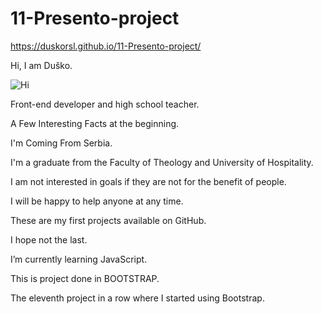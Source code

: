 # 11-Presento-project
https://duskorsl.github.io/11-Presento-project/

Hi, I am Duško.

![Hi](https://github.com/Duskorsl/10-AL_TECH-project/assets/105879280/8a8d79b4-b9ca-4f4a-a5e4-ad47a1240e69)


Front-end developer and high school teacher.

A Few Interesting Facts at the beginning.

I'm Coming From Serbia.

I'm a graduate from the Faculty of Theology and University of Hospitality.

I am not interested in goals if they are not for the benefit of people.

I will be happy to help anyone at any time.

These are my first projects available on GitHub.

I hope not the last.

I’m currently learning JavaScript.

This is project done in BOOTSTRAP.

The eleventh project in a row where I started using Bootstrap.
